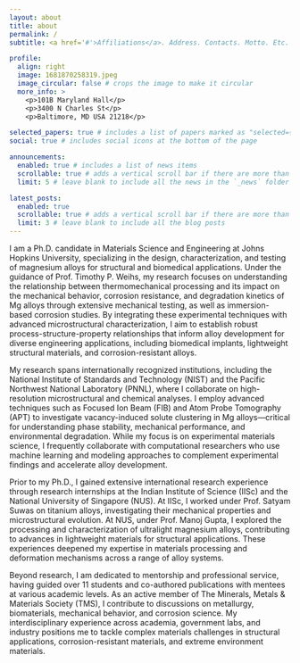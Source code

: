```yaml
---
layout: about
title: about
permalink: /
subtitle: <a href='#'>Affiliations</a>. Address. Contacts. Motto. Etc.

profile:
  align: right
  image: 1681870258319.jpeg
  image_circular: false # crops the image to make it circular
  more_info: >
    <p>101B Maryland Hall</p>
    <p>3400 N Charles St</p>
    <p>Baltimore, MD USA 21218</p>

selected_papers: true # includes a list of papers marked as "selected={true}"
social: true # includes social icons at the bottom of the page

announcements:
  enabled: true # includes a list of news items
  scrollable: true # adds a vertical scroll bar if there are more than 3 news items
  limit: 5 # leave blank to include all the news in the `_news` folder

latest_posts:
  enabled: true
  scrollable: true # adds a vertical scroll bar if there are more than 3 new posts items
  limit: 3 # leave blank to include all the blog posts
---
```


I am a Ph.D. candidate in Materials Science and Engineering at Johns Hopkins University, specializing in the design, characterization, and testing of magnesium alloys for structural and biomedical applications. Under the guidance of Prof. Timothy P. Weihs, my research focuses on understanding the relationship between thermomechanical processing and its impact on the mechanical behavior, corrosion resistance, and degradation kinetics of Mg alloys through extensive mechanical testing, as well as immersion-based corrosion studies. By integrating these experimental techniques with advanced microstructural characterization, I aim to establish robust process-structure-property relationships that inform alloy development for diverse engineering applications, including biomedical implants, lightweight structural materials, and corrosion-resistant alloys.

My research spans internationally recognized institutions, including the National Institute of Standards and Technology (NIST) and the Pacific Northwest National Laboratory (PNNL), where I collaborate on high-resolution microstructural and chemical analyses. I employ advanced techniques such as Focused Ion Beam (FIB) and Atom Probe Tomography (APT) to investigate vacancy-induced solute clustering in Mg alloys—critical for understanding phase stability, mechanical performance, and environmental degradation. While my focus is on experimental materials science, I frequently collaborate with computational researchers who use machine learning and modeling approaches to complement experimental findings and accelerate alloy development.

Prior to my Ph.D., I gained extensive international research experience through research internships at the Indian Institute of Science (IISc) and the National University of Singapore (NUS). At IISc, I worked under Prof. Satyam Suwas on titanium alloys, investigating their mechanical properties and microstructural evolution. At NUS, under Prof. Manoj Gupta, I explored the processing and characterization of ultralight magnesium alloys, contributing to advances in lightweight materials for structural applications. These experiences deepened my expertise in materials processing and deformation mechanisms across a range of alloy systems.

Beyond research, I am dedicated to mentorship and professional service, having guided over 11 students and co-authored publications with mentees at various academic levels. As an active member of The Minerals, Metals & Materials Society (TMS), I contribute to discussions on metallurgy, biomaterials, mechanical behavior, and corrosion science. My interdisciplinary experience across academia, government labs, and industry positions me to tackle complex materials challenges in structural applications, corrosion-resistant materials, and extreme environment materials.


